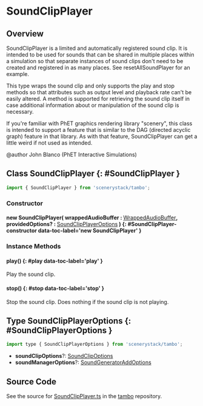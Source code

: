 # SoundClipPlayer

## Overview

SoundClipPlayer is a limited and automatically registered sound clip.  It is intended to be used for sounds that
can be shared in multiple places within a simulation so that separate instances of sound clips don't need to be
created and registered in as many places.  See resetAllSoundPlayer for an example.

This type wraps the sound clip and only supports the play and stop methods so that attributes such as output level
and playback rate can't be easily altered.  A method is supported for retrieving the sound clip itself in case
additional information about or manipulation of the sound clip is necessary.

If you're familiar with PhET graphics rendering library "scenery", this class is intended to support a feature that
is similar to the DAG (directed acyclic graph) feature in that library.  As with that feature, SoundClipPlayer can
get a little weird if not used as intended.

@author John Blanco (PhET Interactive Simulations)

## Class SoundClipPlayer {: #SoundClipPlayer }


```js
import { SoundClipPlayer } from 'scenerystack/tambo';
```
### Constructor

#### new SoundClipPlayer( wrappedAudioBuffer : <span style="font-weight: 400;">[WrappedAudioBuffer](../tambo/WrappedAudioBuffer.md)</span>, providedOptions? : <span style="font-weight: 400;">[SoundClipPlayerOptions](../tambo/SoundClipPlayer.md#SoundClipPlayerOptions)</span> ) {: #SoundClipPlayer-constructor data-toc-label='new SoundClipPlayer' }

### Instance Methods

#### play() {: #play data-toc-label='play' }

Play the sound clip.

#### stop() {: #stop data-toc-label='stop' }

Stop the sound clip.  Does nothing if the sound clip is not playing.



## Type SoundClipPlayerOptions {: #SoundClipPlayerOptions }


```js
import type { SoundClipPlayerOptions } from 'scenerystack/tambo';
```


- **soundClipOptions**?: [SoundClipOptions](../tambo/SoundClip.md#SoundClipOptions)
- **soundManagerOptions**?: [SoundGeneratorAddOptions](../tambo/soundManager.md#SoundGeneratorAddOptions)




## Source Code

See the source for [SoundClipPlayer.ts](https://github.com/phetsims/tambo/blob/main/js/sound-generators/SoundClipPlayer.ts) in the [tambo](https://github.com/phetsims/tambo) repository.
